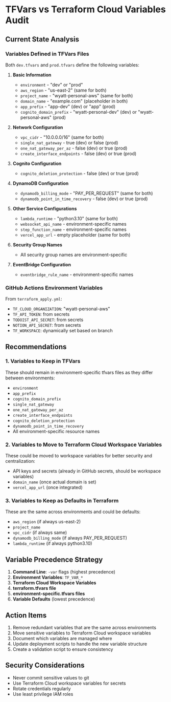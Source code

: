 # TFVars vs Terraform Cloud Variables Audit

## Current State Analysis

### Variables Defined in TFVars Files

Both `dev.tfvars` and `prod.tfvars` define the following variables:

1. **Basic Information**
   - `environment` - "dev" or "prod"
   - `aws_region` - "us-east-2" (same for both)
   - `project_name` - "wyatt-personal-aws" (same for both)
   - `domain_name` - "example.com" (placeholder in both)
   - `app_prefix` - "app-dev" (dev) or "app" (prod)
   - `cognito_domain_prefix` - "wyatt-personal-dev" (dev) or "wyatt-personal-aws" (prod)

2. **Network Configuration**
   - `vpc_cidr` - "10.0.0.0/16" (same for both)
   - `single_nat_gateway` - true (dev) or false (prod)
   - `one_nat_gateway_per_az` - false (dev) or true (prod)
   - `create_interface_endpoints` - false (dev) or true (prod)

3. **Cognito Configuration**
   - `cognito_deletion_protection` - false (dev) or true (prod)

4. **DynamoDB Configuration**
   - `dynamodb_billing_mode` - "PAY_PER_REQUEST" (same for both)
   - `dynamodb_point_in_time_recovery` - false (dev) or true (prod)

5. **Other Service Configurations**
   - `lambda_runtime` - "python3.10" (same for both)
   - `websocket_api_name` - environment-specific names
   - `step_function_name` - environment-specific names
   - `vercel_app_url` - empty placeholder (same for both)

6. **Security Group Names**
   - All security group names are environment-specific

7. **EventBridge Configuration**
   - `eventbridge_rule_name` - environment-specific names

### GitHub Actions Environment Variables

From `terraform_apply.yml`:
- `TF_CLOUD_ORGANIZATION`: "wyatt-personal-aws"
- `TF_API_TOKEN`: from secrets
- `TODOIST_API_SECRET`: from secrets
- `NOTION_API_SECRET`: from secrets
- `TF_WORKSPACE`: dynamically set based on branch

## Recommendations

### 1. Variables to Keep in TFVars
These should remain in environment-specific tfvars files as they differ between environments:
- `environment`
- `app_prefix`
- `cognito_domain_prefix`
- `single_nat_gateway`
- `one_nat_gateway_per_az`
- `create_interface_endpoints`
- `cognito_deletion_protection`
- `dynamodb_point_in_time_recovery`
- All environment-specific resource names

### 2. Variables to Move to Terraform Cloud Workspace Variables
These could be moved to workspace variables for better security and centralization:
- API keys and secrets (already in GitHub secrets, should be workspace variables)
- `domain_name` (once actual domain is set)
- `vercel_app_url` (once integrated)

### 3. Variables to Keep as Defaults in Terraform
These are the same across environments and could be defaults:
- `aws_region` (if always us-east-2)
- `project_name`
- `vpc_cidr` (if always same)
- `dynamodb_billing_mode` (if always PAY_PER_REQUEST)
- `lambda_runtime` (if always python3.10)

## Variable Precedence Strategy

1. **Command Line**: `-var` flags (highest precedence)
2. **Environment Variables**: `TF_VAR_*`
3. **Terraform Cloud Workspace Variables**
4. **terraform.tfvars file**
5. **environment-specific.tfvars files**
6. **Variable Defaults** (lowest precedence)

## Action Items

1. Remove redundant variables that are the same across environments
2. Move sensitive variables to Terraform Cloud workspace variables
3. Document which variables are managed where
4. Update deployment scripts to handle the new variable structure
5. Create a validation script to ensure consistency

## Security Considerations

- Never commit sensitive values to git
- Use Terraform Cloud workspace variables for secrets
- Rotate credentials regularly
- Use least privilege IAM roles
